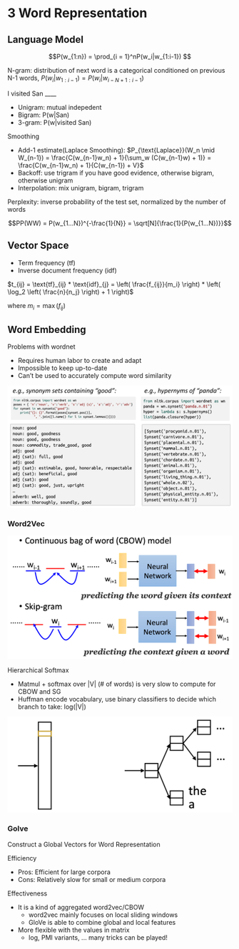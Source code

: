 # 3 Word Representation
## Language Model
$$P(w_{1:n}) = \prod_{i = 1}^nP(w_i|w_{1:i-1})
$$

N-gram: distribution of next word is a categorical conditioned on previous N-1 words, $P(w_i|w_{1:i-1}) = P(w_i|w_{i-N+1:i-1})$

I visited San ____

- Unigram: mutual indepedent
- Bigram: P(w|San) 
- 3-gram: P(w|visited San)

Smoothing
- Add-1 estimate(Laplace Smoothing): $P_{\text{Laplace}}(W_n \mid W_{n-1}) = \frac{C(w_{n-1}w_n) + 1}{\sum_w (C(w_{n-1}w) + 1)} = \frac{C(w_{n-1}w_n) + 1}{C(w_{n-1}) + V}$
- Backoff: use trigram if you have good evidence, otherwise bigram, otherwise unigram
- Interpolation: mix unigram, bigram, trigram

Perplexity: inverse probability of the test set, normalized by the number of words

$$PP(WW) = P(w_{1...N})^{-\frac{1}{N}} = \sqrt[N]{\frac{1}{P(w_{1...N})}}$$
## Vector Space

- Term frequency (tf)
- Inverse document frequency (idf)

$t_{ij} = \text{tf}_{ij} * \text{idf}_{j} = \left( \frac{f_{ij}}{m_i} \right) * \left( \log_2 \left( \frac{n}{n_j} \right) + 1 \right)$

where $m_i = \max(f_{ij})$

## Word Embedding

Problems with wordnet
- Requires human labor to create and adapt
- Impossible to keep up-to-date
- Can’t be used to accurately compute word similarity

![20230609205016](https://raw.githubusercontent.com/zxc2012/image/main/20230609205016.png)

### Word2Vec

![20230612204858](https://raw.githubusercontent.com/zxc2012/image/main/20230612204858.png)

Hierarchical Softmax

- Matmul + softmax over |V| (# of words) is very slow to compute for CBOW and SG
- Huffman encode vocabulary, use binary classifiers	to decide which branch to take: log(|V|)

![20230613113255](https://raw.githubusercontent.com/zxc2012/image/main/20230613113255.png)

### Golve

Construct a Global Vectors for Word Representation

Efficiency

- Pros: Efficient for large corpora
- Cons: Relatively slow for small or medium corpora

Effectiveness

- It is a kind of aggregated word2vec/CBOW
    - word2vec mainly focuses on local sliding windows
    - GloVe is able to combine global and local features
- More flexible with the values in matrix
    - log, PMI variants, ... many tricks can be played!